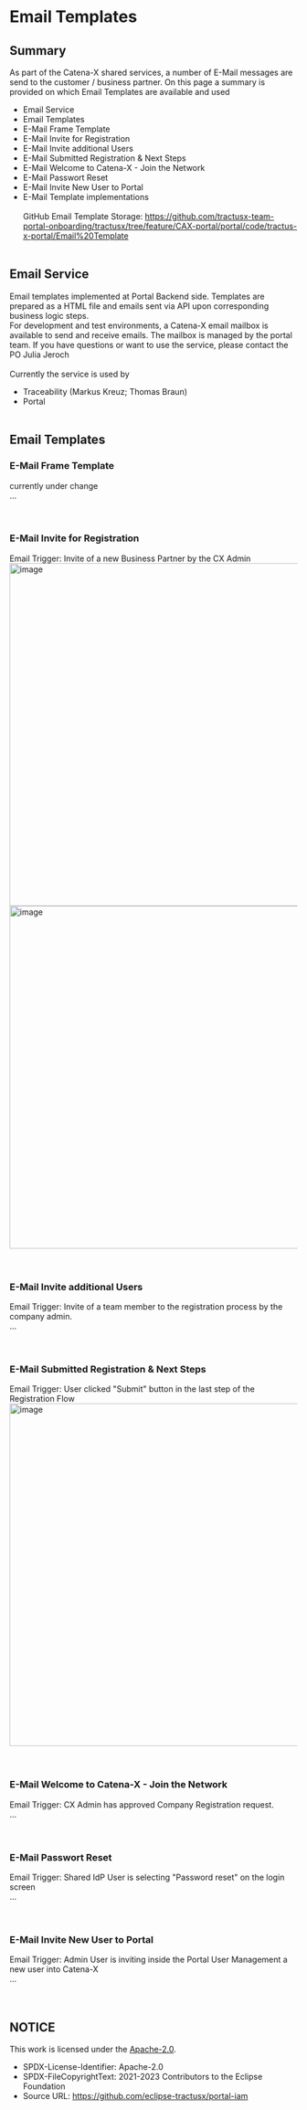 # Email Templates

## Summary

As part of the Catena-X shared services, a number of E-Mail messages are send to the customer / business partner.
On this page a summary is provided on which Email Templates are available and used

- Email Service
- Email Templates
- E-Mail Frame Template
- E-Mail Invite for Registration
- E-Mail Invite additional Users
- E-Mail Submitted Registration & Next Steps
- E-Mail Welcome to Catena-X - Join the Network
- E-Mail Passwort Reset
- E-Mail Invite New User to Portal
- E-Mail Template implementations
  <br>
  <br>
  GitHub Email Template Storage: https://github.com/tractusx-team-portal-onboarding/tractusx/tree/feature/CAX-portal/portal/code/tractus-x-portal/Email%20Template
  <br>
  <br>

## Email Service

Email templates implemented at Portal Backend side. Templates are prepared as a HTML file and emails sent via API upon corresponding business logic steps.
<br>
For development and test environments, a Catena-X email mailbox is available to send and receive emails.
The mailbox is managed by the portal team. If you have questions or want to use the service, please contact the PO Julia Jeroch
<br>
<br>
Currently the service is used by

- Traceability (Markus Kreuz; Thomas Braun)
- Portal
  <br>
  <br>

## Email Templates

### E-Mail Frame Template

currently under change
<br>
...
<br>
<br>
<br>

### E-Mail Invite for Registration

Email Trigger: Invite of a new Business Partner by the CX Admin
<br>
<img width="600" alt="image" src="https://user-images.githubusercontent.com/94133633/210457757-dd9cd9f8-3768-420f-9d9f-523941085230.png">
<img width="600" alt="image" src="https://user-images.githubusercontent.com/94133633/210457503-61f8e8a9-bda6-42d3-8115-441d52fff867.png">
<br>
<br>
<br>

### E-Mail Invite additional Users

Email Trigger: Invite of a team member to the registration process by the company admin.
<br>
...
<br>
<br>
<br>

### E-Mail Submitted Registration & Next Steps

Email Trigger: User clicked "Submit" button in the last step of the Registration Flow
<br>
<img width="600" alt="image" src="https://user-images.githubusercontent.com/94133633/210458019-ba6a78e9-b941-4e2f-988a-ab42d6fa0db8.png">
<br>
<br>
<br>

### E-Mail Welcome to Catena-X - Join the Network

Email Trigger: CX Admin has approved Company Registration request.
<br>
...
<br>
<br>
<br>

### E-Mail Passwort Reset

Email Trigger: Shared IdP User is selecting "Password reset" on the login screen
<br>
...
<br>
<br>
<br>

### E-Mail Invite New User to Portal

Email Trigger: Admin User is inviting inside the Portal User Management a new user into Catena-X
<br>
...
<br>
<br>
<br>

## NOTICE

This work is licensed under the [Apache-2.0](https://www.apache.org/licenses/LICENSE-2.0).

- SPDX-License-Identifier: Apache-2.0
- SPDX-FileCopyrightText: 2021-2023 Contributors to the Eclipse Foundation
- Source URL: https://github.com/eclipse-tractusx/portal-iam
